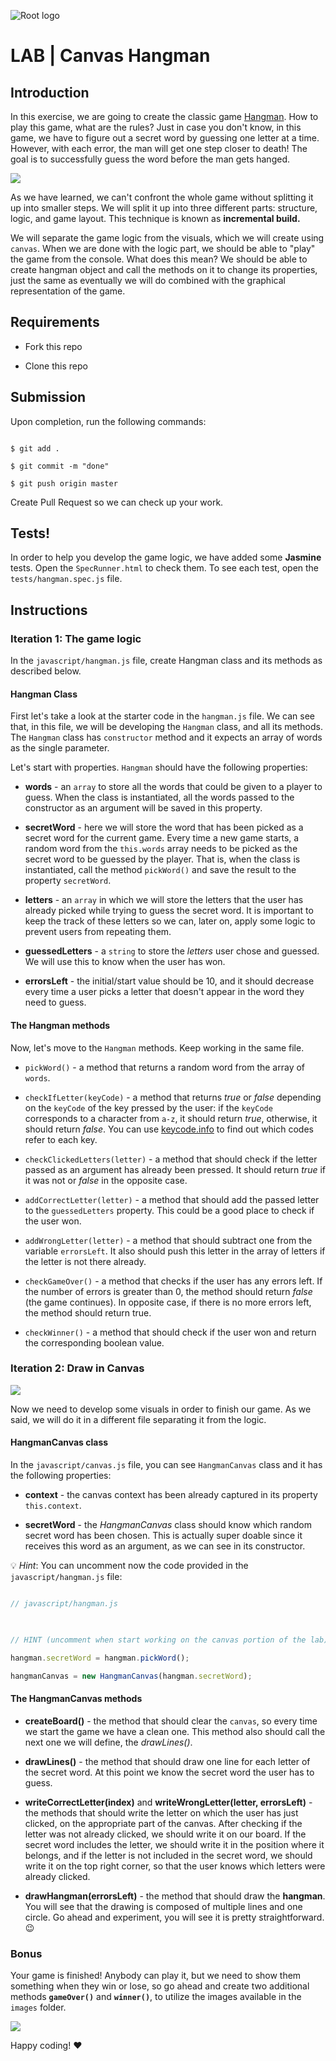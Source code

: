 ![Root logo](https://imgur.com/Hq8xgzy.png)

# LAB | Canvas Hangman

  

## Introduction

  

In this exercise, we are going to create the classic game [Hangman](<https://en.wikipedia.org/wiki/Hangman_(game)>). How to play this game, what are the rules? Just in case you don't know, in this game, we have to figure out a secret word by guessing one letter at a time. However, with each error, the man will get one step closer to death! The goal is to successfully guess the word before the man gets hanged.

  

![](https://i.imgur.com/wrQrY1T.png)

  

As we have learned, we can't confront the whole game without splitting it up into smaller steps. We will split it up into three different parts: structure, logic, and game layout. This technique is known as **incremental build.**

  

We will separate the game logic from the visuals, which we will create using `canvas`. When we are done with the logic part, we should be able to "play" the game from the console. What does this mean? We should be able to create hangman object and call the methods on it to change its properties, just the same as eventually we will do combined with the graphical representation of the game.

  

## Requirements

  

- Fork this repo

- Clone this repo

  

## Submission

  

Upon completion, run the following commands:

  

```

$ git add .

$ git commit -m "done"

$ git push origin master

```

  

Create Pull Request so we can check up your work.

  

## Tests!

  

In order to help you develop the game logic, we have added some **Jasmine** tests. Open the `SpecRunner.html` to check them. To see each test, open the `tests/hangman.spec.js` file.

  

## Instructions

  

### Iteration 1: The game logic

  

In the `javascript/hangman.js` file, create Hangman class and its methods as described below.

  

#### Hangman Class

  

First let's take a look at the starter code in the `hangman.js` file. We can see that, in this file, we will be developing the `Hangman` class, and all its methods. The `Hangman` class has `constructor` method and it expects an array of words as the single parameter.

  

Let's start with properties. `Hangman` should have the following properties:

  

-  **words** - an `array` to store all the words that could be given to a player to guess. When the class is instantiated, all the words passed to the constructor as an argument will be saved in this property.

  

-  **secretWord** - here we will store the word that has been picked as a secret word for the current game. Every time a new game starts, a random word from the `this.words` array needs to be picked as the secret word to be guessed by the player. That is, when the class is instantiated, call the method `pickWord()` and save the result to the property `secretWord`.

  

-  **letters** - an `array` in which we will store the letters that the user has already picked while trying to guess the secret word. It is important to keep the track of these letters so we can, later on, apply some logic to prevent users from repeating them.

  

-  **guessedLetters** - a `string` to store the _letters_ user chose and guessed. We will use this to know when the user has won.

  

-  **errorsLeft** - the initial/start value should be 10, and it should decrease every time a user picks a letter that doesn't appear in the word they need to guess.

  

#### The Hangman methods

  

Now, let's move to the `Hangman` methods. Keep working in the same file.

  

-  `pickWord()` - a method that returns a random word from the array of `words`.

  

-  `checkIfLetter(keyCode)` - a method that returns _true_ or _false_ depending on the `keyCode` of the key pressed by the user: if the `keyCode` corresponds to a character from `a-z`, it should return _true_, otherwise, it should return _false_. You can use [keycode.info](https://keycode.info/) to find out which codes refer to each key.

  

-  `checkClickedLetters(letter)` - a method that should check if the letter passed as an argument has already been pressed. It should return _true_ if it was not or _false_ in the opposite case.

  

-  `addCorrectLetter(letter)` - a method that should add the passed letter to the `guessedLetters` property. This could be a good place to check if the user won.

  

-  `addWrongLetter(letter)` - a method that should subtract one from the variable `errorsLeft`. It also should push this letter in the array of letters if the letter is not there already.

  

-  `checkGameOver()` - a method that checks if the user has any errors left. If the number of errors is greater than 0, the method should return _false_ (the game continues). In opposite case, if there is no more errors left, the method should return true.

  

-  `checkWinner()` - a method that should check if the user won and return the corresponding boolean value.

  

### Iteration 2: Draw in Canvas

  

![](https://s3-eu-west-1.amazonaws.com/ih-materials/uploads/upload_3e1e1919b29ba77e77cdcec2ed7b92c5.png)

  

Now we need to develop some visuals in order to finish our game. As we said, we will do it in a different file separating it from the logic.

  

#### HangmanCanvas class

  

In the `javascript/canvas.js` file, you can see `HangmanCanvas` class and it has the following properties:

  

-  **context** - the canvas context has been already captured in its property `this.context`.

  

-  **secretWord** - the _HangmanCanvas_ class should know which random secret word has been chosen. This is actually super doable since it receives this word as an argument, as we can see in its constructor.

  

:bulb: _Hint_: You can uncomment now the code provided in the `javascript/hangman.js` file:

  

```javascript

// javascript/hangman.js

  

// HINT (uncomment when start working on the canvas portion of the lab)

hangman.secretWord = hangman.pickWord();

hangmanCanvas = new HangmanCanvas(hangman.secretWord);

```

  

#### The HangmanCanvas methods

  

-  **createBoard()** - the method that should clear the `canvas`, so every time we start the game we have a clean one. This method also should call the next one we will define, the _drawLines()_.

  

-  **drawLines()** - the method that should draw one line for each letter of the secret word. At this point we know the secret word the user has to guess.

  

-  **writeCorrectLetter(index)** and **writeWrongLetter(letter, errorsLeft)** - the methods that should write the letter on which the user has just clicked, on the appropriate part of the canvas. After checking if the letter was not already clicked, we should write it on our board. If the secret word includes the letter, we should write it in the position where it belongs, and if the letter is not included in the secret word, we should write it on the top right corner, so that the user knows which letters were already clicked.

  

-  **drawHangman(errorsLeft)** - the method that should draw the **hangman**. You will see that the drawing is composed of multiple lines and one circle. Go ahead and experiment, you will see it is pretty straightforward. :wink:

  

### Bonus

  

Your game is finished! Anybody can play it, but we need to show them something when they win or lose, so go ahead and create two additional methods **`gameOver()`** and **`winner()`**, to utilize the images available in the `images` folder.

  

![](https://s3-eu-west-1.amazonaws.com/ih-materials/uploads/upload_1dc0d7772d204da800d078c153c12e47.png)

  

Happy coding! :heart: